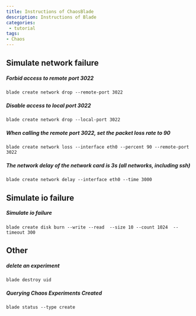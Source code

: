 ```yaml
---
title: Instructions of ChaosBlade
description: Instructions of Blade
categories:
 - tutorial
tags:
- Chaos
---
```

## Simulate network failure
##### Forbid access to remote port 3022

``` 
blade create network drop --remote-port 3022
``` 
##### Disable access to local port 3022

``` 
blade create network drop --local-port 3022
``` 
##### When calling the remote port 3022, set the packet loss rate to 90

``` 
blade create network loss --interface eth0 --percent 90 --remote-port 3022
```  
##### The network delay of the network card is 3s (all networks, including ssh)

``` 
blade create network delay --interface eth0 --time 3000
```

## Simulate io failure

##### Simulate io failure

``` 
blade create disk burn --write --read  --size 10 --count 1024  --timeout 300
```

## Other

##### delete an experiment

``` 
blade destroy uid
``` 

##### Querying Chaos Experiments Created

``` 
blade status --type create
``` 